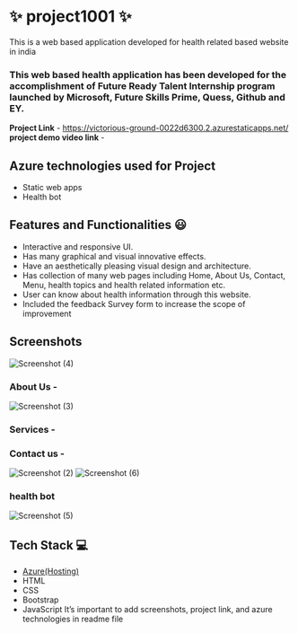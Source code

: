 # ✨ project1001 ✨

This is a web based application developed for health related based website in india

### This web based health application has been developed for the accomplishment of Future Ready Talent Internship program launched by Microsoft, Future Skills Prime, Quess, Github and EY.


**Project Link** -  https://victorious-ground-0022d6300.2.azurestaticapps.net/
**project demo video link** - 

## Azure technologies used for Project

- Static web apps
- Health bot

## Features and Functionalities 😃

- Interactive and responsive UI.
- Has many graphical and visual innovative effects.
- Have an aesthetically pleasing visual design and architecture.
- Has collection of many web pages including Home, About Us, Contact, Menu, health topics and health related information etc.
- User can know about health information through this website.
- Included the feedback Survey form to increase the scope of improvement 

## Screenshots


![Screenshot (4)](https://user-images.githubusercontent.com/112463951/202258262-be83248c-77d2-4619-a6e5-318cbbb2a0a4.png)


   

### About Us -


![Screenshot (3)](https://user-images.githubusercontent.com/112463951/202258422-dbea5b41-f776-4b7a-8954-980a7b91019a.png)

### Services -



### Contact us -

![Screenshot (2)](https://user-images.githubusercontent.com/112463951/202258459-86c36313-588a-4d29-bdeb-2b01ee425f2d.png)
![Screenshot (6)](https://user-images.githubusercontent.com/112463951/202258915-723edf6b-c80f-4a37-898a-69586223a399.png)


### health bot

![Screenshot (5)](https://user-images.githubusercontent.com/112463951/202258795-d29ddafb-fa67-4807-99be-d247444272df.png)



## Tech Stack 💻

- [Azure(Hosting)](https://azure.microsoft.com/en-in/features/azure-portal/)
- HTML
- CSS
- Bootstrap
- JavaScript
It’s important to add screenshots, project link, and azure technologies in readme file
